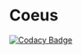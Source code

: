 # Coeus

[![Codacy Badge](https://api.codacy.com/project/badge/Grade/baac8e649e51436a947bd577de9f2d1f)](https://app.codacy.com/app/stevenjselcuk/Coeus?utm_source=github.com&utm_medium=referral&utm_content=stevenselcuk/Coeus&utm_campaign=Badge_Grade_Dashboard)
